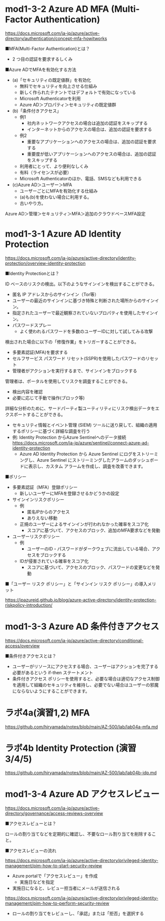 # mod1-3-2 Azure AD MFA (Multi-Factor Authentication)

https://docs.microsoft.com/ja-jp/azure/active-directory/authentication/concept-mfa-howitworks


■MFA(Multi-Factor Authentication)とは？
- 2 つ目の認証を要求するしくみ

■Azure ADでMFAを有効化する方法

- (a)「セキュリティの既定値群」を有効化
  - 無料でセキュリティを向上させる仕組み
  - 新しく作られたテナントではデフォルトで有効になっている
  - Microsoft Authenticatorを利用
  - Azure AD＞プロパティ＞セキュリティの既定値群
- (b)「条件付きアクセス」
  - 例1
    - 社内ネットワークアクセスの場合は追加の認証をスキップする
    - インターネットからのアクセスの場合は、追加の認証を要求する
  - 例2
    - 重要なアプリケーションへのアクセスの場合は、追加の認証を要求する
    - 重要度が低いアプリケーションへのアクセスの場合は、追加の認証をスキップする
  - 利用者にとって、より便利なしくみ
  - 有料（ライセンスが必要）
  - Microsoft Authenticatorのほか、電話、SMSなども利用できる
- (c)Azure AD＞ユーザー＞MFA
  - ユーザーごとにMFAを有効化する仕組み
  - (a)も(b)を使わない場合に利用する。
  - 古いやり方。

Azure AD＞管理＞セキュリティ＞MFA＞追加のクラウドベースMFA設定

# mod1-3-1 Azure AD Identity Protection

https://docs.microsoft.com/ja-jp/azure/active-directory/identity-protection/overview-identity-protection

■Identity Protectionとは？

ID ベースのリスクの検出。以下のようなサインインを検出することができる。

- 匿名 IP アドレスからのサインイン（Tor等）
- ユーザーの最近のサインインに基づき特殊と判断された場所からのサインイン。
- 指定されたユーザーで最近観察されていないプロパティを使用したサインイン。
- パスワードスプレー
  - よく使われるパスワードを多数のユーザーIDに対して試してみる攻撃

検出された場合に以下の「修復作業」をトリガーすることができる。

- 多要素認証(MFA)を要求する
- セルフサービス パスワード リセット(SSPR)を使用したパスワードのリセット
- 管理者がアクションを実行するまで、サインインをブロックする

管理者は、ポータルを使用してリスクを調査することができる。

- 検出内容を確認
- 必要に応じて手動で操作(ブロック等)

詳細な分析のために、サードパーティ製ユーティリティにリスク検出データをエクスポートすることができる。

- セキュリティ情報とイベント管理 (SIEM) ツールに送り戻して、組織の適用するポリシーに基づく詳細な調査を行う
- 例: Identity Protection からAzure Sentinelへのデータ接続
https://docs.microsoft.com/ja-jp/azure/sentinel/connect-azure-ad-identity-protection
  - Azure AD Identity Protection から Azure Sentinel にログをストリーミングし、Azure Sentinel にストリーミングしたアラームのダッシュボードに表示し、カスタム アラームを作成し、調査を改善できます。

■ポリシー

- 多要素認証（MFA）登録ポリシー
  - 新しいユーザーにMFAを登録させるかどうかの設定
- サインインリスクポリシー
  - 例
    - 匿名IPからのアクセス
    - ありえない移動
  - 正規のユーザーによるサインインが行われなかった確率をスコア化
    - スコアに基づいて、アクセスのブロック、追加のMFA要求などを発動
- ユーザーリスクポリシー
  - 例
    - ユーザーのID・パスワードがダークウェブに流出している場合、アクセスをブロックする
  - IDが侵害されている確率をスコア化
    - スコアに基づいて、アクセスのブロック、パスワードの変更などを発動

■「ユーザー リスク ポリシー」と「サインイン リスク ポリシー」の導入メリット

https://jpazureid.github.io/blog/azure-active-directory/identity-protection-riskpolicy-introduction/

# mod1-3-3 Azure AD 条件付きアクセス

https://docs.microsoft.com/ja-jp/azure/active-directory/conditional-access/overview

■条件付きアクセスとは？
    
- ユーザーがリソースにアクセスする場合、ユーザーはアクションを完了する必要があるという if-then ステートメント
- 条件付きアクセス ポリシーを使用すると、必要な場合は適切なアクセス制御を適用して組織のセキュリティを維持し、必要でない場合はユーザーの邪魔にならないようにすることができます。

# ラボ4a(演習1,2) MFA

https://github.com/hiryamada/notes/blob/main/AZ-500/lab/lab04a-mfa.md

# ラボ4b Identity Protection (演習3/4/5)

https://github.com/hiryamada/notes/blob/main/AZ-500/lab/lab04b-idp.md

# mod1-3-4 Azure AD アクセスレビュー

https://docs.microsoft.com/ja-jp/azure/active-directory/governance/access-reviews-overview

■アクセスレビューとは？

ロールの割り当てなどを定期的に確認し、不要なロール割り当てを削除すること。

■アクセスレビューの流れ

https://docs.microsoft.com/ja-jp/azure/active-directory/privileged-identity-management/pim-how-to-start-security-review

- Azure portalで「アクセスレビュー」を作成
  - 実施日などを指定
- 実施日になると、レビュー担当者にメールが送信される

https://docs.microsoft.com/ja-jp/azure/active-directory/privileged-identity-management/pim-how-to-perform-security-review

- ロールの割り当てをレビューし、「承認」または「拒否」を選択する

